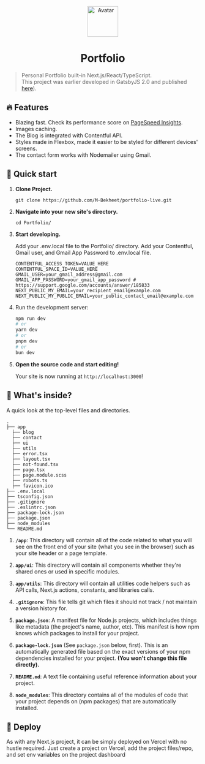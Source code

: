 <p align="center">
  <a href="https://www.web-dev.works">
    <img alt="Avatar" src="https://bekheet.vercel.app/_next/image?url=%2Fimages%2Favatar.png&w=3840&q=75" width="80" />
  </a>
</p>
<h1 align="center">
  Portfolio
</h1>

> Personal Portfolio built-in Next.js/React/TypeScript. <br/>This project was earlier developed in GatsbyJS 2.0 and published [here](https://github.com/M-Bekheet/Portfolio)).

## 🔥 Features

- Blazing fast. Check its performance score on [PageSpeed Insights](https://pagespeed.web.dev/analysis/https-bekheet-vercel-app/nr30jsmr7t?form_factor=desktop).
- Images caching.
- The Blog is integrated with Contentful API.
- Styles made in Flexbox, made it easier to be styled for different devices' screens.
- The contact form works with Nodemailer using Gmail.

## 🚀 Quick start

1. **Clone Project.**

   ```shell
   git clone https://github.com/M-Bekheet/portfolio-live.git
   ```

1. **Navigate into your new site's directory.**

   ```shell
   cd Portfolio/
   ```

1. **Start developing.**

   Add your .env.local file to the Portfolio/ directory.
   Add your Contentful, Gmail user, and Gmail App Password to .env.local file.

   ```shell
   CONTENTFUL_ACCESS_TOKEN=VALUE_HERE
   CONTENTFUL_SPACE_ID=VALUE_HERE
   GMAIL_USER=your_gmail_address@gmail.com
   GMAIL_APP_PASSWORD=your_gmail_app_password # https://support.google.com/accounts/answer/185833
   NEXT_PUBLIC_MY_EMAIL=your_recipient_email@example.com
   NEXT_PUBLIC_MY_PUBLIC_EMAIL=your_public_contact_email@example.com
   ```

1. Run the development server:

   ```bash
   npm run dev
   # or
   yarn dev
   # or
   pnpm dev
   # or
   bun dev
   ```

1. **Open the source code and start editing!**

   Your site is now running at `http://localhost:3000`!

## 🧐 What's inside?

A quick look at the top-level files and directories.

    .
    ├── app
      ├── blog
      ├── contact
      ├── ui
      ├── utils
      ├── error.tsx
      ├── layout.tsx
      ├── not-found.tsx
      ├── page.tsx
      ├── page.module.scss
      ├── robots.ts
      ├── favicon.ico
    ├── .env.local
    ├── tsconfig.json
    ├── .gitignore
    ├── .eslintrc.json
    ├── package-lock.json
    ├── package.json
    ├── node_modules
    └── README.md

1. **`/app`**: This directory will contain all of the code related to what you will see on the front end of your site (what you see in the browser) such as your site header or a page template.

2. **`app/ui`**: This directory will contain all components whether they're shared ones or used in specific modules.

3. **`app/utils`**: This directory will contain all utilities code helpers such as API calls, Next.js actions, constants, and libraries calls.

4. **`.gitignore`**: This file tells git which files it should not track / not maintain a version history for.

5. **`package.json`**: A manifest file for Node.js projects, which includes things like metadata (the project's name, author, etc). This manifest is how npm knows which packages to install for your project.

6. **`package-lock.json`** (See `package.json` below, first). This is an automatically generated file based on the exact versions of your npm dependencies installed for your project. **(You won't change this file directly).**

7. **`README.md`**: A text file containing useful reference information about your project.

8. **`node_modules`**: This directory contains all of the modules of code that your project depends on (npm packages) that are automatically installed.

## 💫 Deploy

As with any Next.js project, it can be simply deployed on Vercel with no hustle required. Just create a project on Vercel, add the project files/repo, and set env variables on the project dashboard
